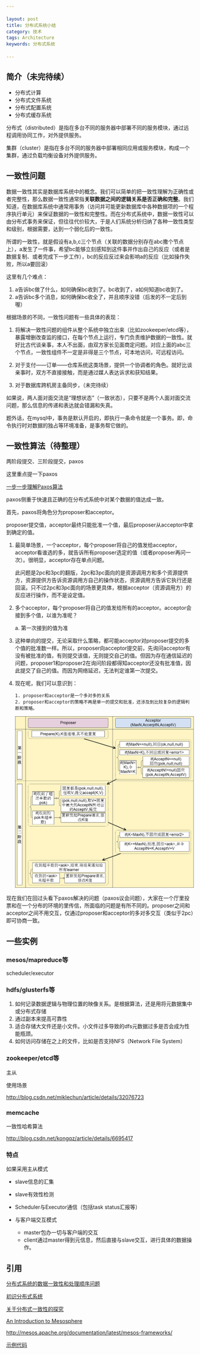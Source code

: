 ```yaml
---

layout: post
title: 分布式系统小结
category: 技术
tags: Architecture
keywords: 分布式系统

---
```


## 简介（未完待续）

- 分布式计算
- 分布式文件系统
- 分布式配置系统
- 分布式缓存系统

分布式（distributed）是指在多台不同的服务器中部署不同的服务模块，通过远程调用协同工作，对外提供服务。

集群（cluster）是指在多台不同的服务器中部署相同应用或服务模块，构成一个集群，通过负载均衡设备对外提供服务。


## 一致性问题

数据一致性其实是数据库系统中的概念。我们可以简单的把一致性理解为正确性或者完整性，那么数据一致性通常指**关联数据之间的逻辑关系是否正确和完整**。我们知道，在数据库系统中通常用事务（访问并可能更新数据库中各种数据项的一个程序执行单元）来保证数据的一致性和完整性。而在分布式系统中，数据一致性可以由分布式事务来保证，但往往代价较大，于是人们系统分析归纳了各种一致性类型和级别，根据需要，达到一个弱化后的一致性。

所谓的一致性，就是假设有a,b,c三个节点（关联的数据分别存在abc撒个节点上），a发生了一件事，希望bc能够立刻感知到这件事并作出自己的反应（或者是数据复制、或者完成下一步工作），bc的反应反过来会影响a的反应（比如操作失败，所以a要回滚）

这里有几个难点：

1. a告诉bc做了什么，如何确保bc收到了。bc收到了，a如何知道bc收到了。
2. a告诉bc多个消息，如何确保bc收全了，并且顺序没错（后发的不一定后到喔）

根据场景的不同，一致性问题有一些具体的表现：

1. 将解决一致性问题的组件从整个系统中独立出来（比如zookeeper/etcd等），暴露增删改查监的接口，在每个节点上运行，专门负责维护数据的一致性。就好比古代谈亲事，本人不出面，由双方家长见面商定问题。对应上面的abc三个节点，一致性组件不一定是非得是三个节点，可本地访问，可远程访问。

2. 对于支付——订单——仓库系统这类场景，提供一个协调者的角色。就好比谈亲事时，双方不直接接触，而是通过媒人表达诉求和获知结果。
3. 对于数据库跨机房主备同步，（未完待续）

如果说，两人面对面交流是“理想状态”（一致状态），只要不是两个人面对面交流问题，那么信息的传递和表达就会错漏和失真。

题外话，在mysql中，事务是默认开启的，即执行一条命令就是一个事务。即，命令执行时对数据的独占等环境准备，是事务帮它做的。

## 一致性算法（待整理）

两阶段提交、三阶段提交，paxos

这里重点提一下paxos

[一步一步理解Paxos算法](http://mp.weixin.qq.com/s?__biz=MjM5MDg2NjIyMA==&mid=203607654&idx=1&sn=bfe71374fbca7ec5adf31bd3500ab95a&key=8ea74966bf01cfb6684dc066454e04bb5194d780db67f87b55480b52800238c2dfae323218ee8645f0c094e607ea7e6f&ascene=1&uin=MjA1MDk3Njk1&devicetype=webwx&version=70000001&pass_ticket=2ivcW%2FcENyzkz%2FGjIaPDdMzzf%2Bberd36%2FR3FYecikmo%3D)

paxos侧重于快速且正确的在分布式系统中对某个数据的值达成一致。

首先，paxos将角色分为proposer和acceptor。

proposer提交值，acceptor最终只能批准一个值，最后proposer从acceptor中拿到确定的值。

1. 最简单场景，一个acceptor，每个proposer将自己的值发给acceptor，acceptor看谁选的多，就告诉所有proposer选定的值（或者proposer再问一次）。很明显，acceptor存在单点问题。

	 此问题是2pc和3pc的翻版，2pc和3pc面向的是资源调用方和多个资源提供方，资源提供方告诉资源调用方自己的操作状态，资源调用方告诉它执行还是回滚。只不过2pc和3pc面向的场景更具体，根据acceptor（资源调用方）的反应进行操作，而不是设定值。

2. 多个acceptor，每个proposer将自己的值发给所有的acceptor。acceptor会接到多个值，以谁为准呢？

	a. 第一次接到的值为准

3. 这种单向的提交，无论采取什么策略，都可能acceptor对proposer提交的多个值的批准数一样。所以，proposer向acceptor提交前，先询问acceptor有没有被批准的值，有则提交该值，无则提交自己的值。但因为存在通信延迟的问题，proposer1和proposer2在询问阶段都得知acceptor还没有批准值，因此提交了自己的值。而因为网络延迟，无法判定谁第一次提交。
4. 现在呢，我们可以意识到：

	   1. proposer和acceptor是一个多对多的关系
	   2. proposer和acceptor的策略不再是单一的提交和批准，还涉及到比较复杂的逻辑判断和策略。

	  ![Alt text](/public/upload/architecture/paxos_flow.png)
	  
	 
现在我们在回过头看下paxos解决的问题（paxos议会问题），大家在一个厅里投票和在一个分布的环境的里传信，所面临的问题是有所不同的。proposer之间和acceptor之间不用交互，仅通过proposer和acceptor的多对多交互（类似于2pc）即可协商一致。



## 一些实例

### mesos/mapreduce等

scheduler/executor

### hdfs/glusterfs等

1. 如何记录数据逻辑与物理位置的映像关系。是根据算法，还是用将元数据集中或分布式存储
2. 通过副本来提高可靠性
3. 适合存储大文件还是小文件。小文件过多导致的dfs元数据过多是否会成为性能瓶颈。
4. 如何访问存储在之上的文件，比如是否支持NFS（Network File System）


### zookeeper/etcd等

主从

使用场景

http://blog.csdn.net/miklechun/article/details/32076723

### memcache

一致性哈希算法


http://blog.csdn.net/kongqz/article/details/6695417

### 特点

如果采用主从模式

- slave信息的汇集
- slave有效性检测
- Scheduler与Executor通信（包括task status汇报等）
- 与客户端交互模式

    - master包办一切与客户端的交互
    - client通过master得到元信息，然后直接与slave交互，进行具体的数据操作。




## 引用

[分布式系统的数据一致性和处理顺序问题](http://www.nginx.cn/4331.html)

[初识分布式系统](http://www.hollischuang.com/archives/655)

[关于分布式一致性的探究](http://www.hollischuang.com/archives/663)

[An Introduction to Mesosphere](https://www.digitalocean.com/community/tutorials/an-introduction-to-mesosphere)

[http://mesos.apache.org/documentation/latest/mesos-frameworks/ ](http://mesos.apache.org/documentation/latest/mesos-frameworks/)

[示例代码](https://github.com/qiankunli/mesos/)